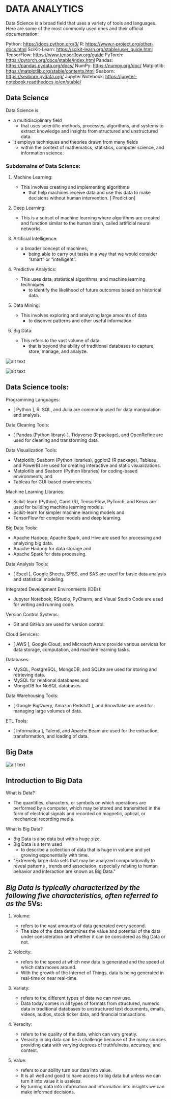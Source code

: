 #  DATA ANALYTICS


Data Science is a broad field that uses a variety of tools and languages. Here are some of the most commonly used ones and their official documentation:

Python: https://docs.python.org/3/
R: https://www.r-project.org/other-docs.html
SciKit-Learn: https://scikit-learn.org/stable/user_guide.html
TensorFlow: https://www.tensorflow.org/guide
PyTorch: https://pytorch.org/docs/stable/index.html
Pandas: https://pandas.pydata.org/docs/
NumPy: https://numpy.org/doc/
Matplotlib: https://matplotlib.org/stable/contents.html
Seaborn: https://seaborn.pydata.org/
Jupyter Notebook: https://jupyter-notebook.readthedocs.io/en/stable/

## Data Science

Data Science is 
- a multidisciplinary field 
  - that uses scientific methods, processes, algorithms, and systems to extract knowledge and insights from structured and unstructured data. 
- It employs techniques and theories drawn from many fields 
  - within the context of mathematics, statistics, computer science, and information science.

### Subdomains of Data Science:

1. Machine Learning: 
   - This involves creating and implementing algorithms 
     - that help machines receive data and use this data to make decisions without human intervention. [ Prediction]

2. Deep Learning: 
   - This is a subset of machine learning where algorithms are created and function similar to the human brain, called artificial neural networks.

3. Artificial Intelligence: 
   - a broader concept of machines, 
     - being able to carry out tasks in a way that we would consider “smart” or “intelligent”.

4. Predictive Analytics: 
   - This uses data, statistical algorithms, and machine learning techniques 
     - to identify the likelihood of future outcomes based on historical data.

5. Data Mining: 
   - This involves exploring and analyzing large amounts of data 
     - to discover patterns and other useful information.

6. Big Data: 
   - This refers to the vast volume of data     
     - that is beyond the ability of traditional databases to capture, store, manage, and analyze.

![alt text](image-1.png)

![alt text](image.png)

Data Science tools:
---

Programming Languages: 
- [ Python ], R, SQL, and Julia are commonly used for data manipulation and analysis.

Data Cleaning Tools: 
- [ Pandas (Python library) ], Tidyverse (R package), and OpenRefine are used for cleaning and transforming data.

Data Visualization Tools: 
- Matplotlib, Seaborn (Python libraries), ggplot2 (R package), Tableau, and PowerBI are used for creating interactive and static visualizations.
- Matplotlib and Seaborn (Python libraries) for coding-based environments, and 
- Tableau for GUI-based environments.


Machine Learning Libraries: 
- Scikit-learn (Python), Caret (R), TensorFlow, PyTorch, and Keras are used for building machine learning models.
- Scikit-learn for simpler machine learning models and 
- TensorFlow for complex models and deep learning.

Big Data Tools: 
- Apache Hadoop, Apache Spark, and Hive are used for processing and analyzing big data.
- Apache Hadoop for data storage and 
- Apache Spark for data processing.

Data Analysis Tools: 
- [ Excel ], Google Sheets, SPSS, and SAS are used for basic data analysis and statistical modeling.

Integrated Development Environments (IDEs): 
- Jupyter Notebook, RStudio, PyCharm, and Visual Studio Code are used for writing and running code.

Version Control Systems: 
- Git and GitHub are used for version control.

Cloud Services: 
- [ AWS ], Google Cloud, and Microsoft Azure provide various services for data storage, computation, and machine learning tasks.

Databases: 
- MySQL, PostgreSQL, MongoDB, and SQLite are used for storing and retrieving data.
- MySQL for relational databases and 
- MongoDB for NoSQL databases.
  
Data Warehousing Tools: 
- [ Google BigQuery, Amazon Redshift ], and Snowflake are used for managing large volumes of data.

ETL Tools: 
- [ Informatica ], Talend, and Apache Beam are used for the extraction, transformation, and loading of data.

## Big Data
![alt text](image-2.png)

Introduction to Big Data
---

What is Data?
- The quantities, characters, or symbols on which operations are performed by a computer,
which may be stored and transmitted in the form of electrical signals and recorded on
magnetic, optical, or mechanical recording media.

What is Big Data?
- Big Data is also data but with a huge size. 
- Big Data is a term used 
  - to describe a collection of data that is huge in volume and yet growing exponentially with time. 
- "Extremely large data sets that may be analyzed computationally to reveal patterns ,
trends and association, especially relating to human behavior and interaction are
known as Big Data."

_Big Data is typically characterized by the following five characteristics, often referred to as the_ 5Vs:
---

1. Volume: 
   - refers to the vast amounts of data generated every second. 
   - The size of the data determines the value and potential of the data under consideration and whether it can be considered as Big Data or not.

2. Velocity: 
   - refers to the speed at which new data is generated and the speed at which data moves around. 
   - With the growth of the Internet of Things, data is being generated in real-time or near real-time.

3. Variety: 
   - refers to the different types of data we can now use. 
   - Data today comes in all types of formats from structured, numeric data in traditional databases to unstructured text documents, emails, videos, audios, stock ticker data, and financial transactions.

4. Veracity: 
   - refers to the quality of the data, which can vary greatly. 
   - Veracity in big data can be a challenge because of the many sources providing data with varying degrees of truthfulness, accuracy, and context.

5. Value: 
   - refers to our ability turn our data into value. 
   - It is all well and good to have access to big data but unless we can turn it into value it is useless. 
   - By turning data into information and information into insights we can make informed decisions.

